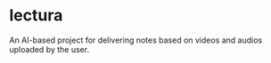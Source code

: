 # lectura
An AI-based project for delivering notes based on videos and audios uploaded by the user.
